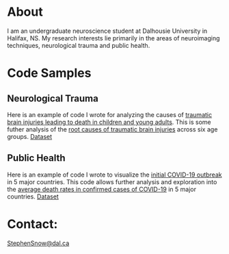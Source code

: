 
# About #
I am an undergraduate neuroscience student at Dalhousie University in Halifax, NS. My research interests lie primarily in the areas of neuroimaging techniques, neurological trauma and public health.

# Code Samples #

## Neurological Trauma
Here is an example of code I wrote for analyzing the causes of [traumatic brain injuries leading to death in children and young adults](2020-10-29-230913.ipynb). This is some futher analysis of the [root causes of traumatic brain injuries]() across six age groups. [Dataset](https://www.kaggle.com/jessemostipak/traumatic-brain-injury-tbi)

## Public Health
Here is an example of code I wrote to visualize the [initial COVID-19 outbreak](Covid0.ipynb) in 5 major countries. This code allows further analysis and exploration into the [average death rates in confirmed cases of COVID-19](Covid2.ipynb) in 5 major countries. [Dataset](https://www.kaggle.com/ashudata/covid19dataset)  




# Contact:
[StephenSnow@dal.ca](mailto:stephensnow@dal.ca)

